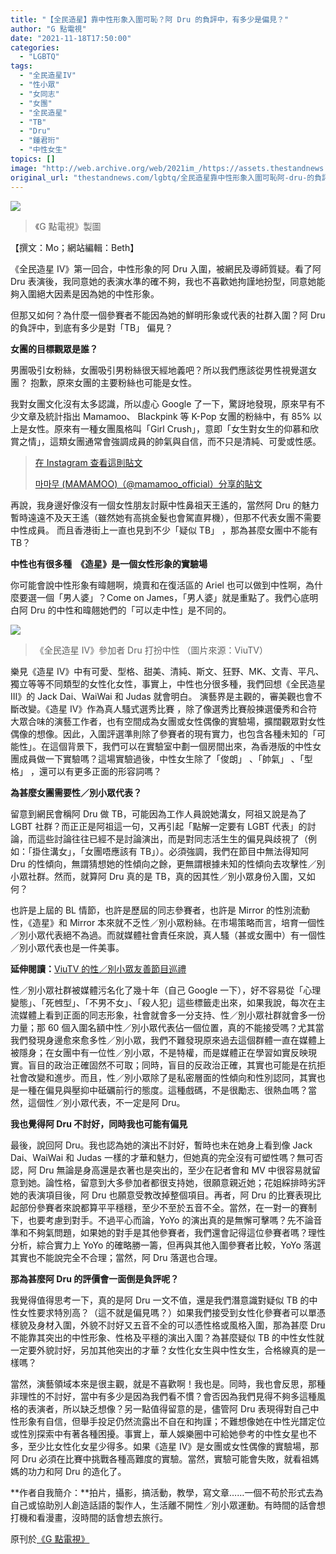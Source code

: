 ```yaml
---
title: "【全民造星】靠中性形象入圍可恥？阿 Dru 的負評中，有多少是偏見？"
author: "G 點電視"
date: "2021-11-18T17:50:00"
categories:
  - "LGBTQ"
tags:
  - "全民造星IV"
  - "性小眾"
  - "女同志"
  - "女團"
  - "全民造星"
  - "TB"
  - "Dru"
  - "鍾君珩"
  - "中性女生"
topics: []
image: "http://web.archive.org/web/2021im_/https://assets.thestandnews.com/media/photos/734645312473248967234879320443103.png"
original_url: "thestandnews.com/lgbtq/全民造星靠中性形象入圍可恥阿-dru-的負評中有多少是偏見"
---
```

![](http://web.archive.org/web/2021im_/https://assets.thestandnews.com/media/photos/734645312473248967234879320443103.png)
> 《G 點電視》製圖

【撰文：Mo；網站編輯：Beth】

《全民造星 IV》第一回合，中性形象的阿 Dru 入圍，被網民及導師質疑。看了阿 Dru 表演後，我同意她的表演水準的確不夠，我也不喜歡她拘謹地扮型，同意她能夠入圍絕大因素是因為她的中性形象。

但那又如何？為什麼一個參賽者不能因為她的鮮明形象或代表的社群入圍？阿 Dru 的負評中，到底有多少是對「TB」 偏見？

**女團的目標觀眾是誰？**

男團吸引女粉絲，女團吸引男粉絲很天經地義吧？所以我們應該從男性視覺選女團？ 抱歉，原來女團的主要粉絲也可能是女性。

我對女團文化沒有太多認識，所以虛心 Google 了一下，驚訝地發現，原來早有不少文章及統計指出 Mamamoo、 Blackpink 等 K-Pop 女團的粉絲中，有 85% 以上是女性。原來有一種女團風格叫「Girl Crush」，意即「女生對女生的仰慕和欣賞之情」，這類女團通常會強調成員的帥氣與自信，而不只是清純、可愛或性感。

> [](http://web.archive.org/web/20211118110458/https://www.instagram.com/p/CS5qqF8FbIC/?utm_source=ig_embed&utm_campaign=loading)
> 
> [在 Instagram 查看這則貼文](http://web.archive.org/web/20211118110458/https://www.instagram.com/p/CS5qqF8FbIC/?utm_source=ig_embed&utm_campaign=loading)
> 
> [마마무 (MAMAMOO)（@mamamoo\_official）分享的貼文](http://web.archive.org/web/20211118110458/https://www.instagram.com/p/CS5qqF8FbIC/?utm_source=ig_embed&utm_campaign=loading)

再說，我身邊好像沒有一個女性朋友討厭中性鼻祖天王遙的，當然阿 Dru 的魅力暫時遠遠不及天王遙（雖然她有高挑金髮也會駕直昇機），但那不代表女團不需要中性成員。 而且香港街上一直也見到不少「疑似 TB」 ，那為甚麼女團中不能有 TB？

**中性也有很多種　《造星》是一個女性形象的實驗場**

你可能會說中性形象有暐翹啊，燒賣和在復活區的 Ariel 也可以做到中性啊，為什麼要選一個「男人婆」？Come on James，「男人婆」就是重點了。我們心底明白阿 Dru 的中性和暐翹她們的「可以走中性」是不同的。

![](http://web.archive.org/web/2021im_/https://gdottv.com/main/wp-content/uploads/2021/11/dru.jpg.webp)
> 《全民造星 IV》參加者 Dru 打扮中性 （圖片來源：ViuTV）

樂見《造星 IV》中有可愛、型格、甜美、清純、斯文、狂野、MK、文青、平凡、獨立等等不同類型的女性化女性，事實上，中性也分很多種，我們回想《全民造星 III》的 Jack Dai、WaiWai 和 Judas 就會明白。 演藝界是主觀的，審美觀也會不斷改變。《造星 IV》作為真人騷式選秀比賽 ，除了像選秀比賽般揀選優秀和合符大眾合味的演藝工作者，也有空間成為女團或女性偶像的實驗場，擴闊觀眾對女性偶像的想像。因此，入圍評選準則除了參賽者的現有實力，也包含各種未知的「可能性」。在這個背景下，我們可以在實驗室中劃一個房間出來，為香港版的中性女團成員做一下實驗嗎？這場實驗過後，中性女生除了「俊朗」 、「帥氣」 、「型格」 ，還可以有更多正面的形容詞嗎？

**為甚麼女團需要性／別小眾代表？**

留意到網民會稱阿 Dru 做 TB，可能因為工作人員說她溝女，阿祖又說是為了 LGBT 社群？而正正是阿祖這一句，又再引起「點解一定要有 LGBT 代表」的討論，而這些討論往往已經不是討論演出，而是對同志活生生的偏見與歧視了（例如：「掛住溝女」，「女團唔應該有 TB」）。必須強調，我們在節目中無法得知阿 Dru 的性傾向，無謂猜想她的性傾向之餘，更無謂根據未知的性傾向去攻擊性／別小眾社群。然而，就算阿 Dru 真的是 TB，真的因其性／別小眾身份入圍，又如何？

也許是上屆的 BL 情節，也許是歷屆的同志參賽者，也許是 Mirror 的性別流動性，《造星》和 Mirror 本來就不乏性／別小眾粉絲。在市場策略而言，培育一個性／別小眾代表絕不為過。而就媒體社會責任來說，真人騷（甚或女團中）有一個性／別小眾代表也是一件美事。

**延伸閱讀：**[ViuTV 的性／別小眾友善節目巡禮](http://web.archive.org/web/20211118110458/https://gdottv.com/main/archives/24739)

性／別小眾社群被媒體污名化了幾十年（自己 Google 一下），好不容易從「心理變態」、「死乸型」、「不男不女」、「殺人犯」這些標籤走出來，如果我說，每次在主流媒體上看到正面的同志形象，社會就會多一分支持、性／別小眾社群就會多一份力量；那 60 個入圍名額中性／別小眾代表佔一個位置，真的不能接受嗎？尤其當我們發現身邊愈來愈多性／別小眾，我們不難發現原來過去這個群體一直在媒體上被隱身；在女團中有一位性／別小眾，不是特權，而是媒體正在學習如實反映現實。盲目的政治正確固然不可取；同時，盲目的反政治正確，其實也可能是在抗拒社會改變和進步。而且，性／別小眾除了是私密層面的性傾向和性別認同，其實也是一種在偏見與壓抑中砥礪前行的態度。這種戲碼，不是很勵志、很熱血嗎？當然，這個性／別小眾代表，不一定是阿 Dru。

**我也覺得阿 Dru 不討好，同時我也可能有偏見**

最後，說回阿 Dru。我也認為她的演出不討好，暫時也未在她身上看到像 Jack Dai、WaiWai 和 Judas 一樣的才華和魅力，但她真的完全沒有可塑性嗎？無可否認，阿 Dru 無論是身高還是衣著也是突出的，至少在記者會和 MV 中很容易就留意到她。論性格，留意到大多參加者都很支持她，很願意親近她；花姐綵排時劣評她的表演項目後，阿 Dru 也願意受教改掉整個項目。再者，阿 Dru 的比賽表現比起部份參賽者來說都算平平穩穩，至少不至於五音不全。當然，在一對一的賽制下，也要考慮到對手。不過平心而論，YoYo 的演出真的是無懈可擊嗎？先不論音準和不夠氣問題，如果她的對手是其他參賽者，我們還會記得這位參賽者嗎？理性分析，綜合實力上 YoYo 的確略勝一籌，但再與其他入圍參賽者比較，YoYo 落選其實也不能說完全不合理；當然，阿 Dru 落選也合理。

**那為甚麼阿 Dru 的評價會一面倒是負評呢？**

我覺得值得思考一下，真的是阿 Dru 一文不值，還是我們潛意識對疑似 TB 的中性女性要求特別高？（這不就是偏見嗎？）如果我們接受到女性化參賽者可以單憑樣貌及身材入圍，外貌不討好又五音不全的可以憑性格或風格入圍，那為甚麼 Dru 不能靠其突出的中性形象、性格及平穩的演出入圍？為甚麼疑似 TB 的中性女性就一定要外貌討好，另加其他突出的才華？女性化女生與中性女生，合格線真的是一樣嗎？

當然，演藝領域本來是很主觀，就是不喜歡啊！我也是。同時，我也會反思，那種非理性的不討好，當中有多少是因為我們看不慣？會否因為我們見得不夠多這種風格的表演者，所以缺乏想像？另一點值得留意的是，儘管阿 Dru 表現得對自己中性形象有自信，但舉手投足仍然流露出不自在和拘謹；不難想像她在中性光譜定位或性別探索中有著各種困擾。事實上，華人娛樂圈中可給她參考的中性女星也不多，至少比女性化女星少得多。如果《造星 IV》是女團或女性偶像的實驗場，那阿 Dru 必須在比賽中挑戰各種高難度的實驗。當然，實驗可能會失敗，就看祖媽媽的功力和阿 Dru 的造化了。

**作者自我簡介：**拍片，攝影，搞活動，教學，寫文章……一個不苟於形式去為自己或協助別人創造話語的製作人，生活離不開性／別小眾運動。有時間的話會想打機和看漫畫，沒時間的話會想去旅行。

原刊於[《G 點電視》](http://web.archive.org/web/20211118110458/https://gdottv.com/main/archives/26472)